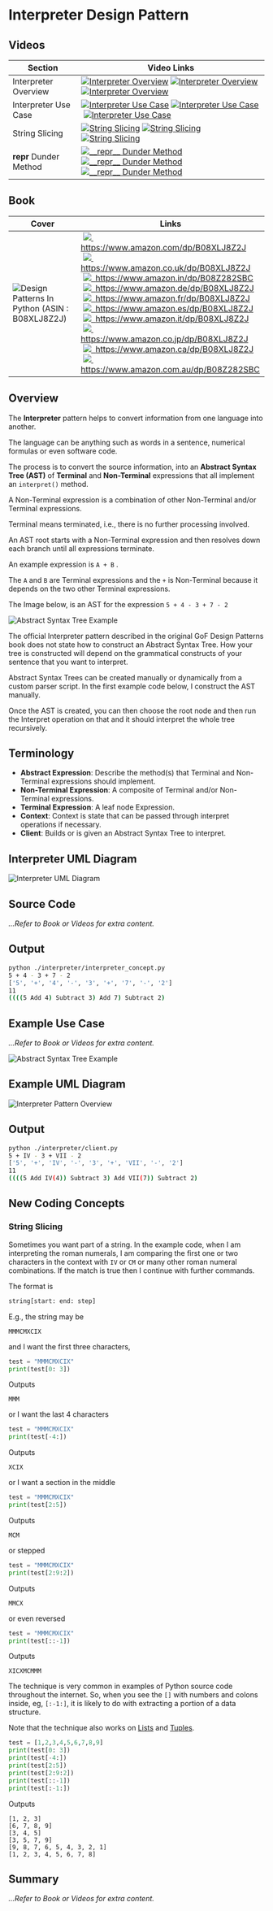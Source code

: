 # Interpreter Design Pattern

## Videos

Section | Video Links
-|-
Interpreter Overview | <a id="udemyVideoLink" href="https://www.udemy.com/course/design-patterns-in-python/learn/lecture/25512242/?referralCode=7493DBBBF97FF2B0D24D" target="_blank" title="Interpreter Overview"><img src="/img/udemy_btn_sm.gif" alt="Interpreter Overview"/></a>&nbsp;<a id="ytVideoLink" href="https://youtu.be/SahV6h8qU-k&list=PLKWUX7aMnlEJzRvCXnwFEdk_WJDNjMDOo" target="_blank" title="Interpreter Overview"><img src="/img/yt_btn_sm.gif" alt="Interpreter Overview"/></a>&nbsp;<a id="skillShareVideoLink" href="https://skl.sh/34SM2Xg" target="_blank" title="Interpreter Overview"><img src="/img/skillshare_btn_sm.gif" alt="Interpreter Overview"/></a>
Interpreter Use Case | <a id="udemyVideoLink" href="https://www.udemy.com/course/design-patterns-in-python/learn/lecture/25512246/?referralCode=7493DBBBF97FF2B0D24D" target="_blank" title="Interpreter Use Case"><img src="/img/udemy_btn_sm.gif" alt="Interpreter Use Case"/></a>&nbsp;<a id="ytVideoLink" href="https://youtu.be/6Q8FJbF-bpA&list=PLKWUX7aMnlEJzRvCXnwFEdk_WJDNjMDOo" target="_blank" title="Interpreter Use Case"><img src="/img/yt_btn_sm.gif" alt="Interpreter Use Case"/></a>&nbsp;<a id="skillShareVideoLink" href="https://skl.sh/34SM2Xg" target="_blank" title="Interpreter Use Case"><img src="/img/skillshare_btn_sm.gif" alt="Interpreter Use Case"/></a>
String Slicing | <a id="udemyVideoLink" href="https://www.udemy.com/course/design-patterns-in-python/learn/lecture/25598670/?referralCode=7493DBBBF97FF2B0D24D" target="_blank" title="String Slicing"><img src="/img/udemy_btn_sm.gif" alt="String Slicing"/></a>&nbsp;<a id="ytVideoLink" href="https://youtu.be/Q4JRceZzsQk&list=PLKWUX7aMnlEJzRvCXnwFEdk_WJDNjMDOo" target="_blank" title="String Slicing"><img src="/img/yt_btn_sm.gif" alt="String Slicing"/></a>&nbsp;<a id="skillShareVideoLink" href="https://skl.sh/34SM2Xg" target="_blank" title="String Slicing"><img src="/img/skillshare_btn_sm.gif" alt="String Slicing"/></a>
__repr__ Dunder Method | <a id="udemyVideoLink" href="https://www.udemy.com/course/design-patterns-in-python/learn/lecture/25551608/?referralCode=7493DBBBF97FF2B0D24D" target="_blank" title="__repr__ Dunder Method"><img src="/img/udemy_btn_sm.gif" alt="__repr__ Dunder Method"/></a>&nbsp;<a id="ytVideoLink" href="https://youtu.be/sAlqyUggptU&list=PLKWUX7aMnlEJzRvCXnwFEdk_WJDNjMDOo" target="_blank" title="__repr__ Dunder Method"><img src="/img/yt_btn_sm.gif" alt="__repr__ Dunder Method"/></a>&nbsp;<a id="skillShareVideoLink" href="https://skl.sh/34SM2Xg" target="_blank" title="__repr__ Dunder Method"><img src="/img/skillshare_btn_sm.gif" alt="__repr__ Dunder Method"/></a>

## Book 

Cover | Links
-|-
![Design Patterns In Python (ASIN : B08XLJ8Z2J)](/img/design_patterns_in_python_book_125x178.jpg) | &nbsp;<a href="https://www.amazon.com/dp/B08XLJ8Z2J"><img src="/img/flag_us.gif">&nbsp; https://www.amazon.com/dp/B08XLJ8Z2J</a><br/>&nbsp;<a href="https://www.amazon.co.uk/dp/B08XLJ8Z2J"><img src="/img/flag_uk.gif">&nbsp; https://www.amazon.co.uk/dp/B08XLJ8Z2J</a><br/>&nbsp;<a href="https://www.amazon.in/dp/B08Z282SBC"><img src="/img/flag_in.gif">&nbsp; https://www.amazon.in/dp/B08Z282SBC</a><br/>&nbsp;<a href="https://www.amazon.de/dp/B08XLJ8Z2J"><img src="/img/flag_de.gif">&nbsp; https://www.amazon.de/dp/B08XLJ8Z2J</a><br/>&nbsp;<a href="https://www.amazon.fr/dp/B08XLJ8Z2J"><img src="/img/flag_fr.gif">&nbsp; https://www.amazon.fr/dp/B08XLJ8Z2J</a><br/>&nbsp;<a href="https://www.amazon.es/dp/B08XLJ8Z2J"><img src="/img/flag_es.gif">&nbsp; https://www.amazon.es/dp/B08XLJ8Z2J</a><br/>&nbsp;<a href="https://www.amazon.it/dp/B08XLJ8Z2J"><img src="/img/flag_it.gif">&nbsp; https://www.amazon.it/dp/B08XLJ8Z2J</a><br/>&nbsp;<a href="https://www.amazon.co.jp/dp/B08XLJ8Z2J"><img src="/img/flag_jp.gif">&nbsp; https://www.amazon.co.jp/dp/B08XLJ8Z2J</a><br/>&nbsp;<a href="https://www.amazon.ca/dp/B08XLJ8Z2J"><img src="/img/flag_ca.gif">&nbsp; https://www.amazon.ca/dp/B08XLJ8Z2J</a><br/>&nbsp;<a href="https://www.amazon.com.au/dp/B08Z282SBC"><img src="/img/flag_au.gif">&nbsp; https://www.amazon.com.au/dp/B08Z282SBC</a>

## Overview

The **Interpreter** pattern helps to convert information from one language into another. 

The language can be anything such as words in a sentence, numerical formulas or even software code.

The process is to convert the source information, into an **Abstract Syntax Tree (AST)** of **Terminal** and **Non-Terminal** expressions that all implement an `interpret()` method.

A Non-Terminal expression is a combination of other Non-Terminal and/or Terminal expressions.

Terminal means terminated, i.e., there is no further processing involved.

An AST root starts with a Non-Terminal expression and then resolves down each branch until all expressions terminate.

An example expression is `A + B` .

The `A` and `B` are Terminal expressions and the `+` is Non-Terminal because it depends on the two other Terminal expressions.

The Image below, is an AST for the expression `5 + 4 - 3 + 7 - 2`

![Abstract Syntax Tree Example](/img/interpreter_ast.svg)

The official Interpreter pattern described in the original GoF Design Patterns book does not state how to construct an Abstract Syntax Tree. How your tree is constructed will depend on the grammatical constructs of your sentence that you want to interpret. 

Abstract Syntax Trees can be created manually or dynamically from a custom parser script. In the first example code below, I construct the AST manually.

Once the AST is created, you can then choose the root node and then run the Interpret operation on that and it should interpret the whole tree recursively.

## Terminology

* **Abstract Expression**: Describe the method(s) that Terminal and Non-Terminal expressions should implement.
* **Non-Terminal Expression**: A composite of Terminal and/or Non-Terminal expressions. 
* **Terminal Expression**: A leaf node Expression.
* **Context**: Context is state that can be passed through interpret operations if necessary.
* **Client**: Builds or is given an Abstract Syntax Tree to interpret.

## Interpreter UML Diagram

![Interpreter UML Diagram](/img/interpreter_concept.svg)

## Source Code

*...Refer to Book or Videos for extra content.*

## Output

``` bash
python ./interpreter/interpreter_concept.py
5 + 4 - 3 + 7 - 2
['5', '+', '4', '-', '3', '+', '7', '-', '2']
11
((((5 Add 4) Subtract 3) Add 7) Subtract 2)
```

## Example Use Case

*...Refer to Book or Videos for extra content.*

![Abstract Syntax Tree Example](/img/interpreter_ast_roman_numeral.svg)

## Example UML Diagram

![Interpreter Pattern Overview](/img/interpreter_example.svg)

## Output

``` bash
python ./interpreter/client.py 
5 + IV - 3 + VII - 2
['5', '+', 'IV', '-', '3', '+', 'VII', '-', '2']
11
((((5 Add IV(4)) Subtract 3) Add VII(7)) Subtract 2)
```

## New Coding Concepts

### String Slicing

Sometimes you want part of a string. In the example code, when I am interpreting the roman numerals, I am comparing the first one or two characters in the context with `IV` or `CM` or many other roman numeral combinations. If the match is true then I continue with further commands.

The format is

``` python
string[start: end: step]
```

E.g., the string may be

``` text
MMMCMXCIX
```

and I want the first three characters, 

``` python
test = "MMMCMXCIX"
print(test[0: 3])
```

Outputs

``` text
MMM
```

or I want the last 4 characters

``` python
test = "MMMCMXCIX"
print(test[-4:])
```

Outputs

``` text
XCIX
```

or I want a section in the middle

``` python
test = "MMMCMXCIX"
print(test[2:5])
```

Outputs

``` text
MCM
```

or stepped

``` python
test = "MMMCMXCIX"
print(test[2:9:2])
```

Outputs

``` text
MMCX
```

or even reversed

``` python
test = "MMMCMXCIX"
print(test[::-1])
```

Outputs

``` text
XICXMCMMM
```

The technique is very common in examples of Python source code throughout the internet. So, when you see the `[]` with numbers and colons inside, eg, `[:-1:]`, it is likely to do with extracting a portion of a data structure. 

Note that the technique also works on [Lists](/builder#python-list) and [Tuples](/bridge#python-tuple).

``` python
test = [1,2,3,4,5,6,7,8,9]
print(test[0: 3])
print(test[-4:])
print(test[2:5])
print(test[2:9:2])
print(test[::-1])
print(test[:-1:])
```

Outputs

``` text
[1, 2, 3]
[6, 7, 8, 9]
[3, 4, 5]
[3, 5, 7, 9]
[9, 8, 7, 6, 5, 4, 3, 2, 1]
[1, 2, 3, 4, 5, 6, 7, 8]
```

## Summary

*...Refer to Book or Videos for extra content.*